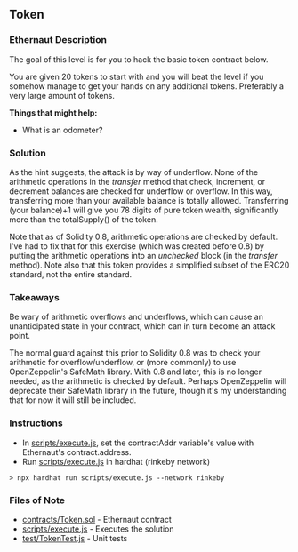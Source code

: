 ## Token

### Ethernaut Description
The goal of this level is for you to hack the basic token contract below.

You are given 20 tokens to start with and you will beat the level if you somehow manage to get your hands on any additional tokens. Preferably a very large amount of tokens.

**Things that might help:**
- What is an odometer?

### Solution 
As the hint suggests, the attack is by way of underflow. None of the arithmetic operations in the _transfer_ method that check, increment, or decrement balances are checked for underflow or overflow. In this way, transferring more than your available balance is totally allowed. Transferring (your balance)+1 will give you 78 digits of pure token wealth, significantly more than the totalSupply() of the token. 

Note that as of Solidity 0.8, arithmetic operations are checked by default. I've had to fix that for this exercise (which was created before 0.8) by putting the arithmetic operations into an _unchecked_ block (in the _transfer_ method). Note also that this token provides a simplified subset of the ERC20 standard, not the entire standard. 

### Takeaways
Be wary of arithmetic overflows and underflows, which can cause an unanticipated state in your contract, which can in turn become an attack point. 

The normal guard against this prior to Solidity 0.8 was to check your arithmetic for overflow/underflow, or (more commonly) to use OpenZeppelin's SafeMath library. With 0.8 and later, this is no longer needed, as the arithmetic is checked by default. Perhaps OpenZeppelin will deprecate their SafeMath library in the future, though it's my understanding that for now it will still be included. 

### Instructions
- In [scripts/execute.js](scripts/execute.js), set the contractAddr variable's value with Ethernaut's contract.address. 
- Run [scripts/execute.js](scripts/execute.js) in hardhat (rinkeby network)

`> npx hardhat run scripts/execute.js --network rinkeby`

### Files of Note
- [contracts/Token.sol](contracts/Token.sol) - Ethernaut contract
- [scripts/execute.js](scripts/execute.js) - Executes the solution 
- [test/TokenTest.js](test/TokenTest.js) - Unit tests 
